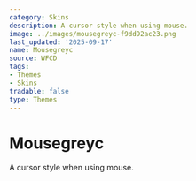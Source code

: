 ```yaml
---
category: Skins
description: A cursor style when using mouse.
image: ../images/mousegreyc-f9dd92ac23.png
last_updated: '2025-09-17'
name: Mousegreyc
source: WFCD
tags:
- Themes
- Skins
tradable: false
type: Themes
---
```


# Mousegreyc

A cursor style when using mouse.

